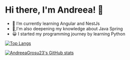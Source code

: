 # Hi there, I'm Andreea! 👋 

- 🌱 I’m currently learning Angular and NestJs
- 🔭,I'm also deepening my knowledge about Java Spring
- 😀 I started my programming journey by learning Python

[![Top Langs](https://github-readme-stats.vercel.app/api/top-langs/?username=AndreeaGrosu23)](https://github.com/AndreeaGrosu23/github-readme-stats)

[![AndreeaGrosu23's GitHub stats](https://github-readme-stats.vercel.app/api?username=AndreeaGrosu23)](https://github.com/AndreeaGrosu23/github-readme-stats)

